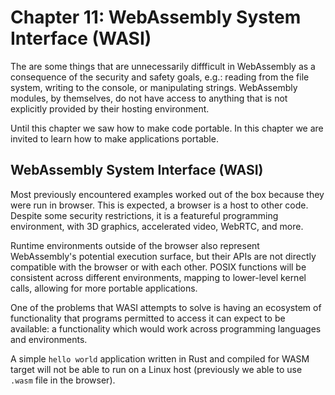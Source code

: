 # Chapter 11: WebAssembly System Interface (WASI)

The are some things that are unnecessarily diffficult in WebAssembly
as a consequence of the security and safety goals, e.g.: reading from
the file system, writing to the console, or manipulating strings. WebAssembly
modules, by themselves, do not have access to anything that is not explicitly
provided by their hosting environment.

Until this chapter we saw how to make code portable. In this chapter we are
invited to learn how to make applications portable.

## WebAssembly System Interface (WASI)

Most previously encountered examples worked out of the box because they
were run in browser. This is expected, a browser is a host to other code.
Despite some security restrictions, it is a featureful programming environment,
with 3D graphics, accelerated video, WebRTC, and more.

Runtime environments outside of the browser also represent WebAssembly's potential
execution surface, but their APIs are not directly compatible with the browser
or with each other. POSIX functions will be consistent across different
environments, mapping to lower-level kernel calls, allowing for more portable applications.

One of the problems that WASI attempts to solve is having an ecosystem of functionality
that programs permitted to access it can expect to be available: a functionality
which would work across programming languages and environments.

A simple `hello world` application written in Rust and compiled for WASM target
will not be able to run on a Linux host (previously we able to use `.wasm` file in the browser).
